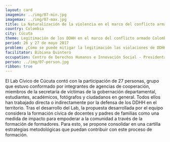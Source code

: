```yaml
---
layout: card
imagemin: ../img/07-min.jpg
imagemax: ../img/07-max.jpg
title: La Naturalización de la violencia en el marco del conflicto armado interno
country: Colombia
city: Cúcuta
theme: Legitimación de los DDHH en el marco del conflicto armado Colombiano
period: 26 y 27 de mayo 2017
problem: ¿Cómo se puede mitigar la legitimación las violaciones de DDHH en el marco del conflicto armado colombiano, entendido como un fenómeno que agudiza la violencia cultural?
facilitator: Bibiana Quintero
occupation: Centro de Derechos Humanos e Innovación Social - Presidenta
person: ../img/07-person.jpg
ribbon: true
---
```


El Lab Cívico de Cúcuta contó con la participación de 27 personas, grupo que estuvo conformado por integrantes de agencias de cooperación, miembros de la secretaría de víctimas de la gobernación departamental, estudiantes, académicos, fotógrafos y ciudadanos en general. Todos ellos han trabajado directa o indirectamente por la defensa de los DDHH en el territorio. Tras el desarrollo del Lab, la propuesta desarrollada por el equipo considera la formación cívica de docentes y padres de familias como una medida de impacto para empoderar a la comunidad a través de la formación de formadores. Para esto, se propone consolidar en una cartilla estrategias metodológicas que puedan contribuir con este proceso de formación.
